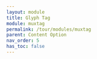 ```yaml
---
layout: module
title: Glyph Tag
module: muxtag
permalink: /tour/modules/muxtag
parent: Content Option
nav_order: 5
has_toc: false
---
```

